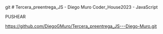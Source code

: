 git # Tercera_preentrega_JS - Diego Muro
Coder_House2023 - JavaScript

PUSHEAR

https://github.com/DiegoGMuro/Tercera_preentrega_JS---Diego-Muro.git



